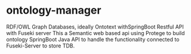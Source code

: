 # ontology-manager
 RDF/OWL Graph Databases, ideally Ontotext withSpringBoot Restful API with Fuseki server
This a Semantic web based api 
using Protege to build ontology 
SpringBoot Java API to handle the functionality 
connected to Fuseki-Server to store TDB.
